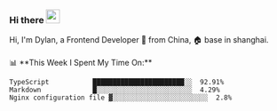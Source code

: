 ### Hi there <img src="https://media.giphy.com/media/hvRJCLFzcasrR4ia7z/giphy.gif" width="25px">

<!-- ![visitors](https://visitor-badge.glitch.me/badge?page_id=dislfyer.dislfyer) --!>

Hi, I'm Dylan, a Frontend Developer 🚀 from China, 🏠 base in shanghai.
<br/>
<br/>

📊 **This Week I Spent My Time On:**


<!--START_SECTION:waka-->

```text
TypeScript           ███████████████████████░░  92.91%
Markdown             █░░░░░░░░░░░░░░░░░░░░░░░░  4.29%
Nginx configuration file ▓░░░░░░░░░░░░░░░░░░░░░░░░  2.8%
```

<!--END_SECTION:waka-->

<!--
**About Me:**
 -->
